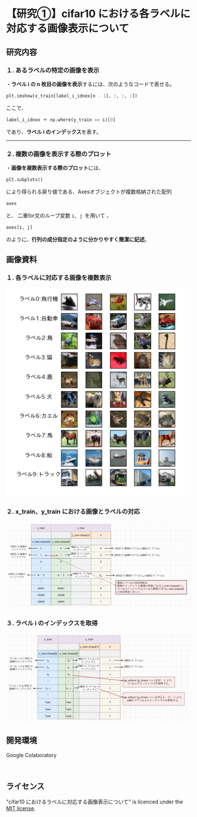 # 【研究①】cifar10 における各ラベルに対応する画像表示について

## 研究内容
### １. あるラベルの特定の画像を表示
・**ラベル i の n 枚目の画像を表示**するには、次のようなコードで表せる。
```python
plt.imshow(x_train[label_i_idnex[n - 1], :, :, :])
```

ここで、 
```python
label_i_idnex ＝ np.where(y_train == i)[0]
```
であり、**ラベル i のインデックス**を表す。
___
### ２. 複数の画像を表示する際のプロット
・**画像を複数表示する際のプロット**には、
```python
plt.subplots()
``` 
により得られる戻り値である、Axesオブジェクトが複数格納された配列
``` python
axes
``` 
と、
二重for文のループ変数 `i, j `を用いて 、
``` python
axes[i, j]
``` 
のように、**行列の成分指定のように分かりやすく簡潔に記述**。

## 画像資料
### １. 各ラベルに対応する画像を複数表示
<img src="images/cifar10_show.png" width="600" height="auto">

### ２. x_train、y_train における画像とラベルの対応
<img src="images/relation_img_label.png" width="auto" height="auto">

### ３. ラベル i のインデックスを取得
<img src="images/get_label_index.png" width="auto" height="auto">


## 開発環境
Google Colaboratory  
<p>&nbsp;</p>

## ライセンス
"cifar10 におけるラベルに対応する画像表示について" is licenced under the [MIT license](https://en.wikipedia.org/wiki/MIT_License).

